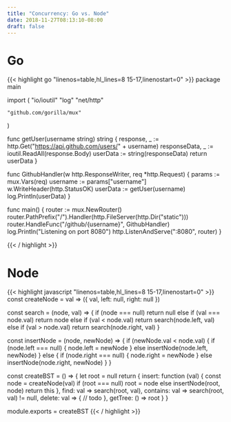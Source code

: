 ```yaml
---
title: "Concurrency: Go vs. Node"
date: 2018-11-27T08:13:10-08:00
draft: false
---
```


# Go
{{< highlight go "linenos=table,hl_lines=8 15-17,linenostart=0" >}}
package main

import (
	"io/ioutil"
	"log"
	"net/http"

	"github.com/gorilla/mux"
)

func getUser(username string) string {
	response, _ := http.Get("https://api.github.com/users/" + username)
	responseData, _ := ioutil.ReadAll(response.Body)
	userData := string(responseData)
	return userData
}

func GithubHandler(w http.ResponseWriter, req *http.Request) {
	params := mux.Vars(req)
	username := params["username"]
	w.WriteHeader(http.StatusOK)
	userData := getUser(username)
	log.Println(userData)
}

func main() {
	router := mux.NewRouter()
	router.PathPrefix("/").Handler(http.FileServer(http.Dir("static")))
	router.HandleFunc("/github/{username}", GithubHandler)
	log.Println("Listening on port 8080")
	http.ListenAndServe(":8080", router)
}

{{< / highlight >}}

# Node
{{< highlight javascript "linenos=table,hl_lines=8 15-17,linenostart=0" >}}
const createNode = val => ({
  val,
  left: null,
  right: null
})

const search = (node, val) => {
  if (node === null) return null
  else if (val === node.val) return node
  else if (val < node.val) return search(node.left, val)
  else if (val > node.val) return search(node.right, val)
}

const insertNode = (node, newNode) => {
  if (newNode.val < node.val) {
    if (node.left === null) {
      node.left = newNode
    } else insertNode(node.left, newNode)
  } else {
    if (node.right === null) {
      node.right = newNode
    } else insertNode(node.right, newNode)
  }
}

const createBST = () => {
  let root = null
  return {
    insert: function (val) {
      const node = createNode(val)
      if (root === null) root = node
      else insertNode(root, node)
      return this
    },
    find: val => search(root, val),
    contains: val => search(root, val) != null,
    delete: val => {
      // todo
    },
    getTree: () => root
  }
}

module.exports = createBST
{{< / highlight >}}
